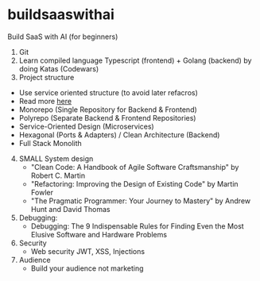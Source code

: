 # buildsaaswithai
Build SaaS with AI (for beginners)

1. Git
2. Learn compiled language Typescript (frontend) + Golang (backend) by doing Katas (Codewars)
3. Project structure
  - Use service oriented structure (to avoid later refacros)
  - Read more [here](https://github.com/tarasowski/buildsaaswithai/blob/main/Project%2BStructure.md)
  - Monorepo (Single Repository for Backend & Frontend)
  - Polyrepo (Separate Backend & Frontend Repositories)
  - Service-Oriented Design (Microservices)
  - Hexagonal (Ports & Adapters) / Clean Architecture (Backend)
  - Full Stack Monolith
4. SMALL System design
   - "Clean Code: A Handbook of Agile Software Craftsmanship" by Robert C. Martin
   - "Refactoring: Improving the Design of Existing Code" by Martin Fowler
   - "The Pragmatic Programmer: Your Journey to Mastery" by Andrew Hunt and David Thomas
5. Debugging:
   - Debugging: The 9 Indispensable Rules for Finding Even the Most Elusive Software and Hardware Problems
6. Security
   - Web security JWT, XSS, Injections
7. Audience
   - Build your audience not marketing

